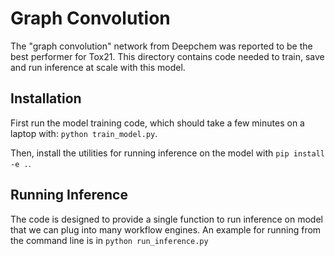 # Graph Convolution

The "graph convolution" network from Deepchem was reported to be the best performer for Tox21. 
This directory contains code needed to train, save and run inference at scale with this model.

## Installation

First run the model training code, which should take a few minutes on a laptop with: `python train_model.py`.

Then, install the utilities for running inference on the model with `pip install -e .`.

## Running Inference

The code is designed to provide a single function to run inference on model that we can plug into many workflow 
engines. An example for running from the command line is in `python run_inference.py`

